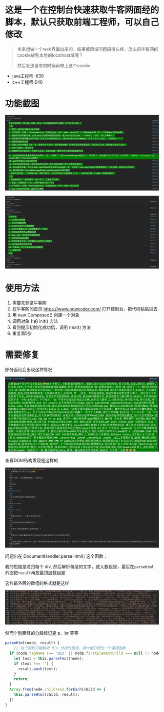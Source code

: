 # 这是一个在控制台快速获取牛客网面经的脚本，默认只获取前端工程师，可以自己修改

> 本来想做一个web界面出来的，结果被跨域问题搞得头疼，怎么把牛客网的cookie放到本地的localhost域呢？
>
> 然后发送请求的时候再带上这个cookie

* java工程师: 639
* c++工程师 640

# 功能截图

![image-20210815173245755](.\image-20210815173245755.png)

![image-20210815173408828](.\image-20210815173408828.png)

# 使用方法

1. 需要先登录牛客网
2. 在牛客网的首页 https://www.nowcoder.com/ 打开控制台，把代码粘贴进去
3. 用 new Composed() 创建一个对象
4. 调用对象上的 init() 方法
5. 看到提示初始化成功后，调用 next() 方法
6. 重复第5步

# 需要修复

部分面经会出现这种情况

![image-20210815192140320](.\image-20210815192140320.png)

查看DOM结构发现是这样的

![image-20210815192334973](.\image-20210815192334973.png)

问题出在 DocumentHandler.parseHtml() 这个函数：

我的思路是递归每个 div, 然后解析每层的文字，放入数组里，最后在`parseHtml` 外面把`result`再放最顶层数组里

这样最外层的数组的格式就是这样

![image-20210815193203119](.\image-20210815193203119.png)

然而个别面经的分段标记是 p、br 等等

```js
parseHtml(node, result) {
    // 这个函数只能解析 div 分段的面经，请大佬们想出一个通用函数
  if (node.tagName !== 'DIV' || node.firstElementChild === null || node.firstElementChild.tagName !== 'DIV') {
    let text = this.parseText(node);
    if (text !== '') {
      result.push(text);
    }
    return;
  }
  Array.from(node.children).forEach(child => {
    this.parseHtml(child, result);
  })
}
```

